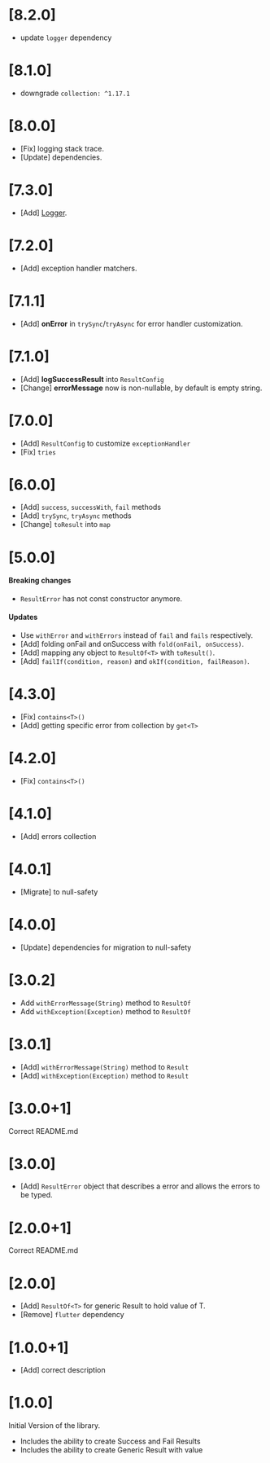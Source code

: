 # [8.2.0]

* update `logger` dependency

# [8.1.0]

* downgrade `collection: ^1.17.1`

# [8.0.0]

* [Fix] logging stack trace.
* [Update] dependencies.

# [7.3.0]

* [Add] [Logger](https://pub.dev/packages/logger).

# [7.2.0]

* [Add] exception handler matchers.

# [7.1.1]

* [Add] **onError** in `trySync`/`tryAsync` for error handler  customization.

# [7.1.0]

* [Add] **logSuccessResult** into `ResultConfig`
* [Change] **errorMessage** now is non-nullable, by default is empty string.

# [7.0.0]

* [Add] `ResultConfig` to customize `exceptionHandler`
* [Fix] `tries`

# [6.0.0]

* [Add] `success`, `successWith`, `fail` methods
* [Add] `trySync`, `tryAsync` methods
* [Change] `toResult` into `map`

# [5.0.0]

#### Breaking changes

* `ResultError` has not const constructor anymore.

#### Updates

* Use `withError` and `withErrors` instead of `fail` and `fails` respectively.
* [Add] folding onFail and onSuccess with `fold(onFail, onSuccess)`.
* [Add] mapping any object to `ResultOf<T>` with `toResult()`.
* [Add] `failIf(condition, reason)` and `okIf(condition, failReason)`.

# [4.3.0]

* [Fix] `contains<T>()`
* [Add] getting specific error from collection by `get<T>`

# [4.2.0]

* [Fix] `contains<T>()`

# [4.1.0]

* [Add] errors collection

# [4.0.1]

* [Migrate] to null-safety

# [4.0.0]

* [Update] dependencies for migration to null-safety

# [3.0.2]

* Add `withErrorMessage(String)` method to `ResultOf`
* Add `withException(Exception)` method to `ResultOf`

# [3.0.1]

* [Add] `withErrorMessage(String)` method to `Result`
* [Add] `withException(Exception)` method to `Result`

# [3.0.0+1]

Correct README.md

# [3.0.0]

* [Add] `ResultError` object that describes a error and allows the errors to be typed.

# [2.0.0+1]

Correct README.md

# [2.0.0]

* [Add] `ResultOf<T>` for generic Result to hold value of T.
* [Remove] `flutter` dependency

# [1.0.0+1]

* [Add] correct description

# [1.0.0]

Initial Version of the library.

* Includes the ability to create Success and Fail Results
* Includes the ability to create Generic Result with value
